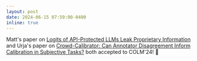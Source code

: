 ```yaml
---
layout: post
date: 2024-06-15 07:59:00-0400
inline: true
---
```


Matt's paper on [Logits of API-Protected LLMs Leak Proprietary Information](https://arxiv.org/abs/2403.09539) and Urja's paper on [Crowd-Calibrator: Can Annotator Disagreement Inform Calibration in Subjective Tasks?]() both accepted to COLM'24! 🎉
